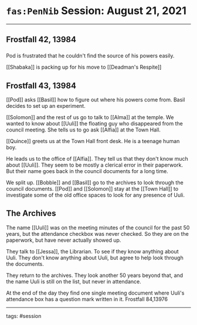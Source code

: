 # `fas:PenNib` Session: August 21, 2021
---

## Frostfall 42, 13984

###

Pod is frustrated that he couldn't find the source of his powers easily. 

[[Shabaka]] is packing up for his move to [[Deadman's Respite]]

## Frostfall 43, 13984

[[Pod]] asks [[Basil]] how to figure out where his powers come from. Basil decides to set up an experiment.

[[Solomon]] and the rest of us go to talk to [[Alma]] at the temple. We wanted to know about [[Uuli]] the floating guy who disappeared from the council meeting. She tells us to go ask [[Alfia]] at the Town Hall.

[[Quince]] greets us at the Town Hall front desk. He is a teenage human boy. 

He leads us to the office of [[Alfia]]. They tell us that they don't know much about [[Uuli]]. They seem to be mostly a clerical error in their paperwork. But their name goes back in the council documents for a long time. 

We split up. [[Bobble]] and [[Basil]] go to the archives to look through the council documents. [[Pod]] and [[Solomon]] stay at the [[Town Hall]] to investigate some of the old office spaces to look for any presence of Uuli.


## The Archives
The name [[Uuli]] was on the meeting minutes of the council for the past 50 years, but the attendance checkbox was never checked. So they are on the paperwork, but have never actually showed up.

They talk to [[Jessa]], the Librarian. To see if they know anything about Uuli. They don't know anything about Uuli, but agree to help look through the documents.

They return to the archives. They look another 50 years beyond that, and the name Uuli is still on the list, but never in attendance.

At the end of the day they find one single meeting document where Uuli's attendance box has a question mark written in it. Frostfall 84,13976




---

tags: #session



